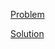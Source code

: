 [Problem](https://leetcode.com/problems/kth-missing-positive-number)

[Solution](https://leetcode.com/problems/kth-missing-positive-number/solutions/3265956/1539-kth-missing-positive-number-simple-solution)

